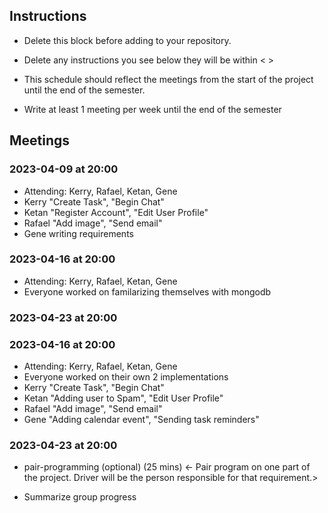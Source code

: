 ## Instructions

- Delete this block before adding to your repository. 

- Delete any instructions you see below they will be within < >
  
- This schedule should reflect the meetings from the start of the project until the end of the semester.

- Write at least 1 meeting per week until the end of the semester

  
## Meetings


### 2023-04-09 at 20:00
- Attending: Kerry, Rafael, Ketan, Gene
- Kerry "Create Task", "Begin Chat" 
- Ketan "Register Account", "Edit User Profile"
- Rafael "Add image", "Send email" 
- Gene writing requirements


### 2023-04-16 at 20:00
- Attending: Kerry, Rafael, Ketan, Gene
- Everyone worked on familarizing themselves with mongodb
### 2023-04-23 at 20:00

### 2023-04-16 at 20:00
- Attending: Kerry, Rafael, Ketan, Gene
- Everyone worked on their own 2 implementations
- Kerry "Create Task", "Begin Chat" 
- Ketan "Adding user to Spam", "Edit User Profile"
- Rafael "Add image", "Send email" 
- Gene "Adding calendar event", "Sending task reminders"
### 2023-04-23 at 20:00

- pair-programming (optional) (25 mins)
  <- Pair program on one part of the project. Driver will be the person responsible for that requirement.>

- Summarize group progress
